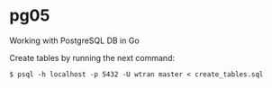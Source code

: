 # pg05
Working with PostgreSQL DB in Go

Create tables by running the next command:

`$ psql -h localhost -p 5432 -U wtran master < create_tables.sql`